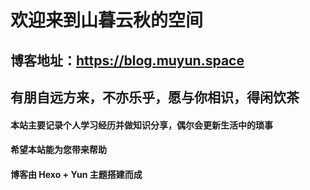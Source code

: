 # 欢迎来到山暮云秋的空间

## 博客地址：https://blog.muyun.space

## 有朋自远方来，不亦乐乎，愿与你相识，得闲饮茶

#### 本站主要记录个人学习经历并做知识分享，偶尔会更新生活中的琐事

#### 希望本站能为您带来帮助

#### 博客由 Hexo + Yun 主题搭建而成
